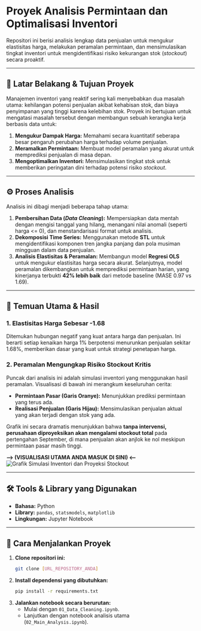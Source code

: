 # Proyek Analisis Permintaan dan Optimalisasi Inventori

Repositori ini berisi analisis lengkap data penjualan untuk mengukur elastisitas harga, melakukan peramalan permintaan, dan mensimulasikan tingkat inventori untuk mengidentifikasi risiko kekurangan stok (*stockout*) secara proaktif.

---

## 🚩 Latar Belakang & Tujuan Proyek

Manajemen inventori yang reaktif sering kali menyebabkan dua masalah utama: kehilangan potensi penjualan akibat kehabisan stok, dan biaya penyimpanan yang tinggi karena kelebihan stok. Proyek ini bertujuan untuk mengatasi masalah tersebut dengan membangun sebuah kerangka kerja berbasis data untuk:

1.  **Mengukur Dampak Harga:** Memahami secara kuantitatif seberapa besar pengaruh perubahan harga terhadap volume penjualan.
2.  **Meramalkan Permintaan:** Membuat model peramalan yang akurat untuk memprediksi penjualan di masa depan.
3.  **Mengoptimalkan Inventori:** Mensimulasikan tingkat stok untuk memberikan peringatan dini terhadap potensi risiko *stockout*.

---

## ⚙️ Proses Analisis

Analisis ini dibagi menjadi beberapa tahap utama:

1.  **Pembersihan Data (*Data Cleaning*):** Mempersiapkan data mentah dengan mengisi tanggal yang hilang, menangani nilai anomali (seperti harga <= 0), dan menstandarisasi format untuk analisis.
2.  **Dekomposisi Time Series:** Menggunakan metode **STL** untuk mengidentifikasi komponen tren jangka panjang dan pola musiman mingguan dalam data penjualan.
3.  **Analisis Elastisitas & Peramalan:** Membangun model **Regresi OLS** untuk mengukur elastisitas harga secara akurat. Selanjutnya, model peramalan dikembangkan untuk memprediksi permintaan harian, yang kinerjanya terbukti **42% lebih baik** dari metode baseline (MASE 0.97 vs 1.69).

---

## 🔑 Temuan Utama & Hasil

### 1. Elastisitas Harga Sebesar -1.68
Ditemukan hubungan negatif yang kuat antara harga dan penjualan. Ini berarti setiap kenaikan harga 1% berpotensi menurunkan penjualan sekitar 1.68%, memberikan dasar yang kuat untuk strategi penetapan harga.

### 2. Peramalan Mengungkap Risiko Stockout Kritis
Puncak dari analisis ini adalah simulasi inventori yang menggunakan hasil peramalan. Visualisasi di bawah ini merangkum keseluruhan cerita:
* **Permintaan Pasar (Garis Oranye):** Menunjukkan prediksi permintaan yang terus ada.
* **Realisasi Penjualan (Garis Hijau):** Mensimulasikan penjualan aktual yang akan terjadi dengan stok yang ada.

Grafik ini secara dramatis menunjukkan bahwa **tanpa intervensi, perusahaan diproyeksikan akan mengalami stockout total** pada pertengahan September, di mana penjualan akan anjlok ke nol meskipun permintaan pasar masih tinggi.

**--> (VISUALISASI UTAMA ANDA MASUK DI SINI) <--**
![Grafik Simulasi Inventori dan Proyeksi Stockout](image_187922.png)

---

## 🛠️ Tools & Library yang Digunakan
* **Bahasa:** Python
* **Library:** `pandas`, `statsmodels`, `matplotlib`
* **Lingkungan:** Jupyter Notebook

---

## 🚀 Cara Menjalankan Proyek
1.  **Clone repositori ini:**
    ```bash
    git clone [URL_REPOSITORY_ANDA]
    ```
2.  **Install dependensi yang dibutuhkan:**
    ```bash
    pip install -r requirements.txt
    ```
3.  **Jalankan notebook secara berurutan:**
    * Mulai dengan `01_Data_Cleaning.ipynb`.
    * Lanjutkan dengan notebook analisis utama (`02_Main_Analysis.ipynb`).
